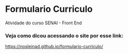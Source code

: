 # Formulario Curriculo
Atividade do curso SENAI - Front End

### Veja como dicou acessando o site por esse link:
https://nosleinad.github.io/formulario-curriculo/
